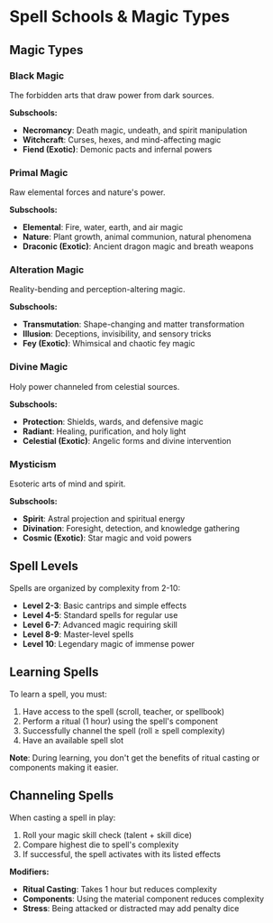 # Spell Schools & Magic Types

## Magic Types

### Black Magic
The forbidden arts that draw power from dark sources.

**Subschools:**
- **Necromancy**: Death magic, undeath, and spirit manipulation
- **Witchcraft**: Curses, hexes, and mind-affecting magic
- **Fiend (Exotic)**: Demonic pacts and infernal powers

### Primal Magic
Raw elemental forces and nature's power.

**Subschools:**
- **Elemental**: Fire, water, earth, and air magic
- **Nature**: Plant growth, animal communion, natural phenomena
- **Draconic (Exotic)**: Ancient dragon magic and breath weapons

### Alteration Magic
Reality-bending and perception-altering magic.

**Subschools:**
- **Transmutation**: Shape-changing and matter transformation
- **Illusion**: Deceptions, invisibility, and sensory tricks
- **Fey (Exotic)**: Whimsical and chaotic fey magic

### Divine Magic
Holy power channeled from celestial sources.

**Subschools:**
- **Protection**: Shields, wards, and defensive magic
- **Radiant**: Healing, purification, and holy light
- **Celestial (Exotic)**: Angelic forms and divine intervention

### Mysticism
Esoteric arts of mind and spirit.

**Subschools:**
- **Spirit**: Astral projection and spiritual energy
- **Divination**: Foresight, detection, and knowledge gathering
- **Cosmic (Exotic)**: Star magic and void powers

## Spell Levels
Spells are organized by complexity from 2-10:
- **Level 2-3**: Basic cantrips and simple effects
- **Level 4-5**: Standard spells for regular use
- **Level 6-7**: Advanced magic requiring skill
- **Level 8-9**: Master-level spells
- **Level 10**: Legendary magic of immense power

## Learning Spells
To learn a spell, you must:
1. Have access to the spell (scroll, teacher, or spellbook)
2. Perform a ritual (1 hour) using the spell's component
3. Successfully channel the spell (roll ≥ spell complexity)
4. Have an available spell slot

**Note**: During learning, you don't get the benefits of ritual casting or components making it easier.

## Channeling Spells
When casting a spell in play:
1. Roll your magic skill check (talent + skill dice)
2. Compare highest die to spell's complexity
3. If successful, the spell activates with its listed effects

**Modifiers:**
- **Ritual Casting**: Takes 1 hour but reduces complexity
- **Components**: Using the material component reduces complexity
- **Stress**: Being attacked or distracted may add penalty dice